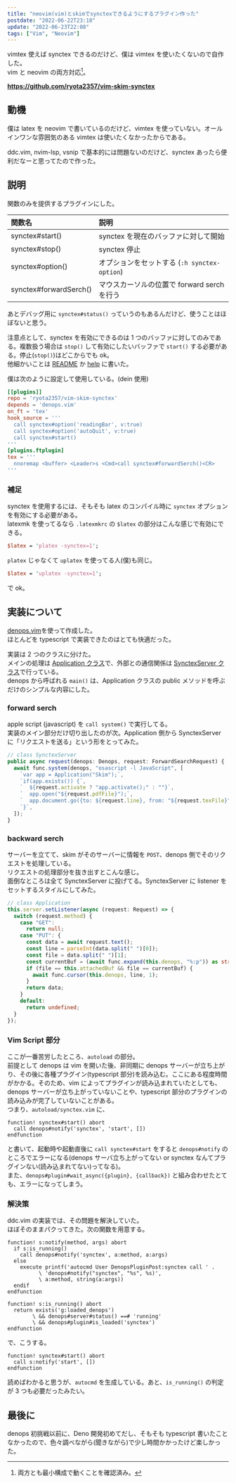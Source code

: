 ```yaml
---
title: "neovim(vim)とskimでsynctexできるようにするプラグイン作った"
postdate: "2022-06-22T23:18"
update: "2022-06-23T22:08"
tags: ["Vim", "Neovim"]
---
```


vimtex 使えば synctex できるのだけど、僕は vimtex を使いたくないので自作した。  
vim と neovim の両方対応[^1]。

[^1]: 両方とも最小構成で動くことを確認済み。

**https://github.com/ryota2357/vim-skim-synctex**

## 動機

僕は latex を neovim で書いているのだけど、vimtex を使っていない。オールインワンな雰囲気のある vimtex は使いたくなかったからである。

ddc.vim, nvim-lsp, vsnip で基本的には問題ないのだけど、synctex あったら便利だなーと思ってたので作った。

## 説明

関数のみを提供するプラグインにした。

| 関数名                 | 説明                                         |
| :--------------------- | :------------------------------------------- |
| synctex#start()        | synctex を現在のバッファに対して開始         |
| synctex#stop()         | synctex 停止                                 |
| synctex#option()       | オプションをセットする (`:h synctex-option`) |
| synctex#forwardSerch() | マウスカーソルの位置で forward serch を行う  |

あとデバッグ用に `synctex#status()` っていうのもあるんだけど、使うことはほぼないと思う。

注意点として、synctex を有効にできるのは 1 つのバッファに対してのみである。複数扱う場合は `stop()` して有効にしたいバッファで `start()` する必要がある。停止(`stop()`)はどこからでも ok。  
他細かいことは [README](https://github.com/ryota2357/vim-skim-synctex/blob/main/README.md) か [help](https://github.com/ryota2357/vim-skim-synctex/blob/main/doc/synctex.txt) に書いた。

僕は次のように設定して使用している。(dein 使用)

```toml
[[plugins]]
repo = 'ryota2357/vim-skim-synctex'
depends = 'denops.vim'
on_ft = 'tex'
hook_source = '''
  call synctex#option('readingBar', v:true)
  call synctex#option('autoQuit', v:true)
  call synctex#start()
'''
[plugins.ftplugin]
tex = '''
  nnoremap <buffer> <Leader>s <Cmd>call synctex#forwardSerch()<CR>
'''
```

### 補足

synctex を使用するには、そもそも latex のコンパイル時に `synctex` オプションを有効にする必要がある。  
latexmk を使ってるなら `.latexmkrc` の `$latex` の部分はこんな感じで有効にできる。

```perl
$latex = 'platex -synctex=1';
```

`platex` じゃなくて `uplatex` を使ってる人(僕)も同じ。

```perl
$latex = 'uplatex -synctex=1';
```

で ok。

## 実装について

[denops.vim](https://github.com/vim-denops/denops.vim)を使って作成した。  
ほとんどを typescript で実装できたのはとても快適だった。

実装は 2 つのクラスに分けた。  
メインの処理は [Application クラス](https://github.com/ryota2357/vim-skim-synctex/blob/main/denops/synctex/lib/application.ts)で、外部との通信関係は [SynctexServer クラス](https://github.com/ryota2357/vim-skim-synctex/blob/main/denops/synctex/lib/synctexServer.ts)で行っている。  
denops から呼ばれる `main()` は、Application クラスの public メソッドを呼ぶだけのシンプルな内容にした。

### forward serch

apple script (javascript) を `call system()` で実行してる。  
実装のメイン部分だけ切り出したのが次。Application 側から SynctexServer に「リクエストを送る」という形をとってみた。

```typescript
// class SynctexServer
public async request(denops: Denops, request: ForwardSearchRequest) {
  await func.system(denops, "osascript -l JavaScript", [
    `var app = Application("Skim");`,
    `if(app.exists()) {`,
    `  ${request.activate ? "app.activate();" : ""}`,
    `  app.open("${request.pdfFile}");`,
    `  app.document.go({to: ${request.line}, from: "${request.texFile}", showingReadingBar: ${request.readingBar}});`,
    `}`,
  ]);
}
```

### backward serch

サーバーを立てて、skim がそのサーバーに情報を `POST`、denops 側でそのリクエストを処理している。  
リクエストの処理部分を抜き出すとこんな感じ。  
面倒なところは全て SynctexServer に投げてる。SynctexServer に listener をセットするスタイルにしてみた。

```typescript
// class Application
this.server.setListener(async (request: Request) => {
  switch (request.method) {
    case "GET":
      return null;
    case "PUT": {
      const data = await request.text();
      const line = parseInt(data.split(" ")[0]);
      const file = data.split(" ")[1];
      const currentBuf = (await func.expand(this.denops, "%:p")) as string;
      if (file == this.attachedBuf && file == currentBuf) {
        await func.cursor(this.denops, line, 1);
      }
      return data;
    }
    default:
      return undefined;
  }
});
```

### Vim Script 部分

ここが一番苦労したところ、`autoload` の部分。  
前提として denops は vim を開いた後、非同期に denops サーバーが立ち上がり、その後に各種プラグイン(typescript 部分)を読み込む。ここにある程度時間がかかる。そのため、vim によってプラグインが読み込まれていたとしても、denops サーバーが立ち上がっていないことや、typescript 部分のプラグインの読み込みが完了していないことがある。  
つまり、`autoload/synctex.vim` に、

```vim
function! synctex#start() abort
  call denops#notify('synctex', 'start', [])
endfunction
```

と書いて、起動時や起動直後に `call synctex#start` をすると `denops#notify` のところでエラーになる(denops サーバ立ち上がってない or synctex なんてプラグインない(読み込まれてない)ってなる)。  
また、`denops#plugin#wait_async({plugin}, {callback})` と組み合わせたとても、エラーになってしまう。

### 解決策

ddc.vim の実装では、その問題を解決していた。  
ほぼそのままパクってきた。次の関数を用意する。

```vim
function! s:notify(method, args) abort
  if s:is_running()
    call denops#notify('synctex', a:method, a:args)
  else
    execute printf('autocmd User DenopsPluginPost:synctex call ' .
          \ 'denops#notify("synctex", "%s", %s)',
          \ a:method, string(a:args))
  endif
endfunction

function! s:is_running() abort
  return exists('g:loaded_denops')
        \ && denops#server#status() ==# 'running'
        \ && denops#plugin#is_loaded('synctex')
endfunction
```

で、こうする。

```vim
function! synctex#start() abort
  call s:notify('start', [])
endfunction
```

読めばわかると思うが、`autocmd` を生成している。あと、`is_running()` の判定が 3 つも必要だったみたい。

## 最後に

<!-- textlint-disable ja-technical-writing/no-doubled-joshi -->

denops 初挑戦以前に、Deno 開発初めてだし、そもそも typescript 書いたことなかったので、色々調べながら(聞きながら)で少し時間かかったけど楽しかった。

<!-- textlint-enable ja-technical-writing/no-doubled-joshi -->
